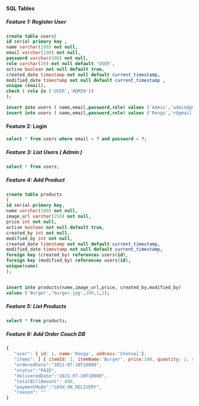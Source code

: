 #### SQL Tables

##### Feature 1: Register User

```sql
create table users( 
id serial primary key ,
name varchar(100) not null,
email varchar(100) not null,
password varchar(100) not null,
role varchar(20) not null default 'USER',
active boolean not null default true,
created_date timestamp not null default current_timestamp,
modified_date timestamp not null default current_timestamp ,
unique (email),
check ( role in ('USER','ADMIN'))
);
```

```sql
insert into users ( name,email,password,role) values ('Admin','admin@gmail.com','admin','ADMIN');
insert into users ( name,email,password,role) values ('Renga','r@gmail.com','pass123','USER');
```

#### Feature 2: Login

```sql 
select * from users where email = ? and password = ?;
```

##### Feature 3: List Users ( Admin )
```sql
select * from users;
```


##### Feature 4: Add Product
```sql
create table products
( 
id serial primary key,
name varchar(100) not null,
image_url varchar(250) not null,
price int not null,
active boolean not null default true,
created_by int not null,
modified_by int not null,
created_date timestamp not null default current_timestamp,
modified_date timestamp not null default current_timestamp,
foreign key (created_by) references users(id),
foreign key (modified_by) references users(id),
unique(name)
);
```

```sql

insert into products(name,image_url,price, created_by,modified_by) 
values ('Burger','burger.jpg',100,1,1);
```

##### Feature 5: List Products
```sql
select * from products;
```

##### Feature 6: Add Order  Couch DB

```js
{
   "user": { id: 1, name:'Renga', address:'Chennai'}, 
   "items": [ { itemId: 1, itemName:'Burger', price:100, quantity: 2, status:'ORDERED'}, { itemId: 2, itemName:'Pizza', price:200, quantity: 3, status:'CANCELLED'}],
   "orderedDate":"2021-07-10T10000",
   "status":"PAID",
   "deliveredDate":"2021-07-10T10000",
   "totalBillAmount": 800,
   "paymentMode":"CASH_ON_DELIVERY",
   "reason": ""
}
```






